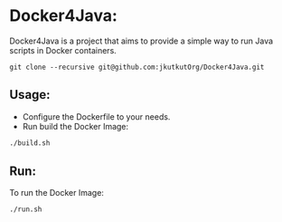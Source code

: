 # Docker4Java:

Docker4Java is a project that aims to provide a simple way to run Java scripts in Docker containers.

```
git clone --recursive git@github.com:jkutkutOrg/Docker4Java.git
```

## Usage:
- Configure the Dockerfile to your needs.
- Run build the Docker Image:
```bash
./build.sh
```

## Run:
To run the Docker Image:
```bash
./run.sh
```
